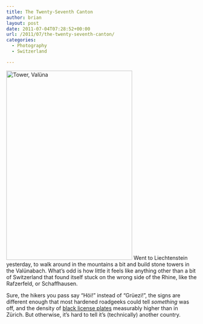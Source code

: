 ```yaml
---
title: The Twenty-Seventh Canton
author: brian
layout: post
date: 2011-07-04T07:28:52+00:00
url: /2011/07/the-twenty-seventh-canton/
categories:
  - Photography
  - Switzerland

---
```

[<img class="alignleft" src="http://farm7.static.flickr.com/6017/5898150637_344ddeea1f.jpg" alt="Tower, Valüna" width="333" height="500" />][1] Went to Liechtenstein yesterday, to walk around in the mountains a bit and build stone towers in the Valünabach. What&#8217;s odd is how little it feels like anything other than a bit of Switzerland that found itself stuck on the wrong side of the Rhine, like the Rafzerfeld, or Schaffhausen.

Sure, the hikers you pass say &#8220;Höi!&#8221; instead of &#8220;Grüezi!&#8221;, the signs are different enough that most hardened roadgeeks could tell _something_ was off, and the density of [black license plates][2] measurably higher than in Zürich. But otherwise, it&#8217;s hard to tell it&#8217;s (technically) another country.

 [1]: http://www.flickr.com/photos/bht/5898150637/ "Tower, Valüna by bht, on Flickr"
 [2]: http://en.wikipedia.org/wiki/Vehicle_registration_plates_of_Liechtenstein